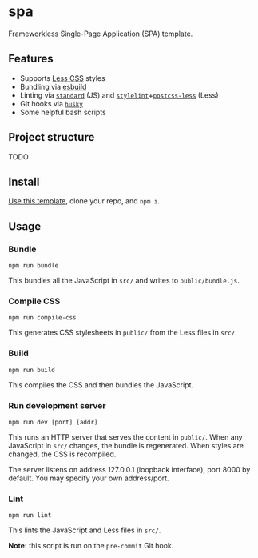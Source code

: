 # spa

Frameworkless Single-Page Application (SPA) template.

## Features

* Supports [Less CSS](https://lesscss.org/) styles
* Bundling via [esbuild](https://esbuild.github.io/)
* Linting via [`standard`](https://www.npmjs.com/package/standard) (JS) and [`stylelint`](https://www.npmjs.com/package/stylelint)+[`postcss-less`](https://www.npmjs.com/package/postcss-less) (Less)
* Git hooks via [`husky`](https://typicode.github.io/husky/#/)
* Some helpful bash scripts

## Project structure

TODO

## Install

[Use this template](https://github.com/zbo14/spa/generate), clone your repo, and `npm i`.

## Usage

### Bundle

`npm run bundle`

This bundles all the JavaScript in `src/` and writes to `public/bundle.js`.

### Compile CSS

`npm run compile-css`

This generates CSS stylesheets in `public/` from the Less files in `src/`

### Build

`npm run build`

This compiles the CSS and then bundles the JavaScript.

### Run development server

`npm run dev [port] [addr]`

This runs an HTTP server that serves the content in `public/`. When any JavaScript in `src/` changes, the bundle is regenerated. When styles are changed, the CSS is recompiled.

The server listens on address 127.0.0.1 (loopback interface), port 8000 by default. You may specify your own address/port.

### Lint

`npm run lint`

This lints the JavaScript and Less files in `src/`.

**Note:** this script is run on the `pre-commit` Git hook.
